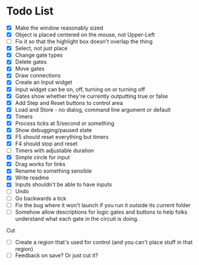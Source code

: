 # Todo List

- [x]  Make the window reasonably sized
- [x]  Object is placed centered on the mouse, not Upper-Left
- [ ]  Fix it so that the highlight box doesn't overlap the thing
- [x]  Select, not just place
- [x]  Change gate types
- [x]  Delete gates
- [x]  Move gates
- [x]  Draw connections
- [x]  Create an Input widget
- [x]  Input widget can be on, off, turning on or turning off
- [x]  Gates show whether they're currently outputting true or false
- [x]  Add Step and Reset buttons to control area
- [x]  Load and Store - no dialog, command line argument or default
- [x]  Timers
- [x]  Process ticks at 5/second or something
- [x]  Show debugging/paused state
- [x]  F5 should reset everything but timers
- [x]  F4 should stop and reset
- [ ]  Timers with adjustable duration
- [x]  Simple circle for input
- [x]  Drag works for links
- [x]  Rename to something sensible
- [x]  Write readme
- [x]  Inputs shouldn't be able to have inputs
- [ ]  Undo
- [ ]  Go backwards a tick
- [ ]  Fix the bug where it won't launch if you run it outside its current folder
- [ ]  Somehow allow descriptions for logic gates and buttons to help folks understand what each gate in the circuit is doing.

Cut
- [ ]  Create a region that's used for control (and you can't place stuff in that region)
- [ ]  Feedback on save?  Or just cut it?
